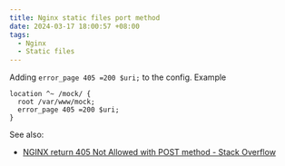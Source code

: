 ```yaml
---
title: Nginx static files port method
date: 2024-03-17 18:00:57 +08:00
tags:
  - Nginx
  - Static files
---
```


Adding `error_page 405 =200 $uri;` to the config. Example

```nginx
location ^~ /mock/ {
  root /var/www/mock;
  error_page 405 =200 $uri;
}
```

See also:

- [NGINX return 405 Not Allowed with POST method - Stack Overflow](https://stackoverflow.com/questions/62431038/nginx-return-405-not-allowed-with-post-method/62431969#62431969)
